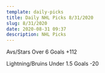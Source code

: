 ```yaml
---
template: daily-picks
title: Daily NHL Picks 8/31/2020
slug: 8/31/2020
date: 2020-08-31 09:37
description: NHL Picks
---
```

Avs/Stars Over 6 Goals +112

Lightning/Bruins Under 1.5 Goals -20
